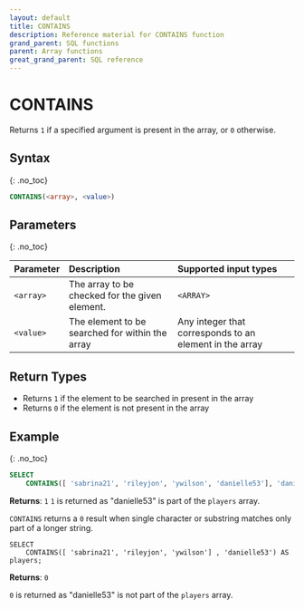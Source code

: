 ```yaml
---
layout: default
title: CONTAINS
description: Reference material for CONTAINS function
grand_parent: SQL functions
parent: Array functions
great_grand_parent: SQL reference
---
```


# CONTAINS

Returns `1` if a specified argument is present in the array, or `0` otherwise.

## Syntax
{: .no_toc}

```sql
CONTAINS(<array>, <value>)
```
## Parameters 
{: .no_toc}

| Parameter | Description                                      | Supported input types | 
| :--------- | :------------------------------------------------ | :--------|
| `<array>`   | The array to be checked for the given element.   | `<ARRAY>` | 
| `<value>`   | The element to be searched for within the array | Any integer that corresponds to an element in the array | 

## Return Types
* Returns `1` if the element to be searched in present in the array
* Returns `0` if the element is not present in the array

## Example
{: .no_toc}

```sql
SELECT
	CONTAINS([ 'sabrina21', 'rileyjon', 'ywilson', 'danielle53'], 'danielle53') AS players;
```

**Returns**: `1`
`1` is returned as "danielle53" is part of the `players` array.

`CONTAINS` returns a `0` result when single character or substring matches only part of a longer string.

```
SELECT
	CONTAINS([ 'sabrina21', 'rileyjon', 'ywilson'] , 'danielle53') AS players;
```

**Returns**: `0` 

`0` is returned as "danielle53" is not part of the `players` array.
